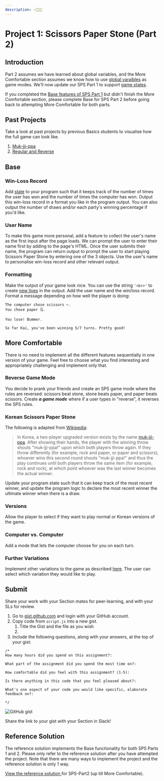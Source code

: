 ```yaml
---
description: ✂️📃💎🤩
---
```


# Project 1: Scissors Paper Stone (Part 2)

## Introduction

Part 2 assumes we have learned about global variables, and the More Comfortable section assumes we know how to use [global varaibles](../../5-managing-state-and-input-validation/5.1-program-lifecycle-and-state.md#global-variables) as game modes. We'll now update our SPS Part 1 to support [game states](../../8-managing-state-and-input-validation/8.2-program-state-for-game-modes.md#global-state-for-app-modes).

If you completed the [Base features of SPS Part 1](project-1-scissors-paper-stone-part-1.md#base) but didn't finish the More Comfortable section, please complete Base for SPS Part 2 before going back to attempting More Comfortable for both parts.

## Past Projects

Take a look at past projects by previous Basics students to visualise how the full game can look like.

1. [Muk-jji-ppa](https://lim-jiahao.github.io/basics-scissors-paper-stone/)
2. [Regular and Reverse](https://averygan.github.io/basics-scissors-paper-stone/)

## Base

### Win-Loss Record

Add [state](../../5-managing-state-and-input-validation/5.1-program-lifecycle-and-state.md) to your program such that it keeps track of the number of times the user has won and the number of times the computer has won. Output this win-loss record in a format you like in the program output. You can also output the number of draws and/or each party's winning percentage if you'd like.

### User Name

To make this game more personal, add a feature to collect the user's name as the first input after the page loads. We can prompt the user to enter their name first by adding to the page's HTML. Once the user submits their name, the program can return output to prompt the user to start playing Scissors Paper Stone by entering one of the 3 objects. Use the user's name to personalise win-loss record and other relevant output.

### Formatting

Make the output of your game look nice. You can use the string `'<br>'` to create [new lines](https://www.w3schools.com/TAGS/tag_br.asp) in the output. Add the user name and the win/loss record. Format a message depending on how well the player is doing:

```
The computer chose scissors ✂️.
You chose paper 🗒.

You lose! Bummer.

So far Kai, you've been winning 5/7 turns. Pretty good!
```

## More Comfortable

There is no need to implement all the different features sequentially in one version of your game. Feel free to choose what you find interesting and appropriately challenging and implement only that.

### Reverse Game Mode

You decide to prank your friends and create an SPS game mode where the rules are reversed: scissors beat stone, stone beats paper, and paper beats scissors. Create _**a game mode**_ where if a user types in "reverse", it reverses the SPS rules.&#x20;

### Korean Scissors Paper Stone

The following is adapted from [Wikipedia](https://en.wikipedia.org/wiki/Rock_paper_scissors#Adapted_rules):

> In Korea, a two-player upgraded version exists by the name [muk-jji-ppa](https://en.wikipedia.org/wiki/Muk-jji-ppa). After showing their hands, the player with the winning throw shouts "muk-jji-ppa!" upon which both players throw again. If they throw differently (for example, rock and paper, or paper and scissors), whoever wins this second round shouts "muk-jji-ppa!" and thus the play continues until both players throw the same item (for example, rock and rock), at which point whoever was the last winner becomes the actual winner.

Update your program state such that it can keep track of the most recent winner, and update the program logic to declare the most recent winner the ultimate winner when there is a draw.

### Versions

Allow the player to select if they want to play normal or Korean versions of the game.

### Computer vs. Computer

Add a mode that lets the computer choose for you on each turn.

### Further Variations

Implement other variations to the game as described [here](https://en.wikipedia.org/wiki/Rock_paper_scissors#Variations). The user can select which variation they would like to play.

## Submit

Share your work with your Section mates for peer-learning, and with your SLs for review.&#x20;

1. Go to [gist.github.com](https://gist.github.com) and login with your GitHub account.
2. Copy code from `script.js` into a new gist.
   1. Title the Gist and the file as you wish
   2.
3. Include the following questions, along with your answers, at the top of your gist:

```
/*
How many hours did you spend on this assignment?:

What part of the assignment did you spend the most time on?:

How comfortable did you feel with this assignment? (1-5):

Is there anything in this code that you feel pleased about?:

What's one aspect of your code you would like specific, elaborate feedback on?:

*/
```

![GitHub gist](<../../.gitbook/assets/Screenshot 2022-02-05 102013.png>)

Share the link to your gist with your Section in Slack!

## Reference Solution

The reference solution implements the Base functionality for both SPS Parts 1 and 2. Please only refer to the reference solution after you have attempted the project. Note that there are many ways to implement the project and the reference solution is only 1 way.

[View the reference solution ](https://github.com/rocketacademy/basics-scissors-paper-stone/tree/part2-inclMoreComfortable)for SPS-Part2 (up till More Comfortable).
